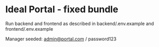 # Ideal Portal - fixed bundle

Run backend and frontend as described in backend/.env.example and frontend/.env.example

Manager seeded: admin@portal.com / password123
